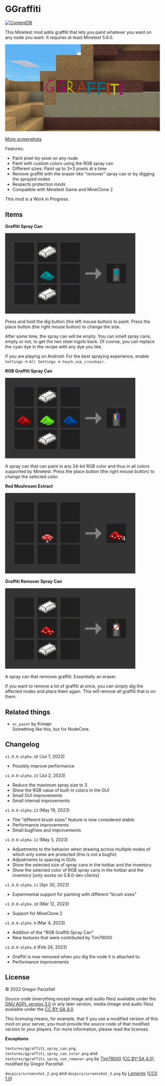 # GGraffiti

[![ContentDB](https://content.minetest.net/packages/grorp/ggraffiti/shields/downloads/)](https://content.minetest.net/packages/grorp/ggraffiti/)

This Minetest mod adds graffiti that lets you paint whatever you want on any node you want. It requires at least Minetest 5.6.0.

<img src="./docpics/screenshot_1.png" style="width: 512px;" />

[More screenshots](./SCREENSHOTS.md)

Features:

- Paint pixel-by-pixel on any node
- Paint with custom colors using the RGB spray can
- Different sizes: Paint up to 3×3 pixels at a time
- Remove graffiti with the eraser-like "remover" spray can or by digging the sprayed nodes
- Respects protection mods
- Compatible with Minetest Game and MineClone 2

This mod is a Work in Progress.

## Items

**Graffiti Spray Can**

![](./docpics/recipe_spray_can_mtg.png)

Press and hold the dig button (the left mouse button) to paint. Press the place button (the right mouse button) to change the size.

After some time, the spray can will be empty. You can smelt spray cans, empty or not, to get the two steel ingots back. Of course, you can replace the cyan dye in the recipe with any dye you like.

If you are playing on Android: For the best spraying experience, enable `Settings` → `All Settings` → `touch_use_crosshair`.

**RGB Graffiti Spray Can**

![](./docpics/recipe_rgb_spray_can_mtg.png)

A spray can that can paint in any 24-bit RGB color and thus in all colors supported by Minetest. Press the place button (the right mouse button) to change the selected color.

**Red Mushroom Extract**

![](./docpics/recipe_red_mushroom_extract_mtg.png)

**Graffiti Remover Spray Can**

![](./docpics/recipe_remover_spray_can_mtg.png)

A spray can that removes graffiti. Essentially an eraser.

If you want to remove a lot of graffiti at once, you can simply dig the affected nodes and place them again. This will remove all graffiti that is on them.

## Related things

- `nc_paint` by Kimapr  
  Something like this, but for NodeCore.

## Changelog

`v1.0.0-alpha.16` (Jul 7, 2023)

- Possibly improve performance

`v1.0.0-alpha.15` (Jul 2, 2023)

- Reduce the maximum spray size to 3
- Show the RGB value of built-in colors in the GUI
- Small GUI improvements
- Small internal improvements

`v1.0.0-alpha.13` (May 19, 2023)

- The "different brush sizes" feature is now considered stable.
- Performance improvements
- Small bugfixes and improvements

`v1.0.0-alpha.12` (May 3, 2023)

- Adjustments to the behavior when drawing across multiple nodes of which only some are protected (this is not a bugfix)
- Adjustments to spacing in GUIs
- Show the selected size of spray cans in the hotbar and the inventory
- Show the selected color of RGB spray cans in the hotbar and the inventory [only works on 5.8.0-dev clients]

`v1.0.0-alpha.11` (Apr 30, 2023)

- Experimental support for painting with different "brush sizes"

`v1.0.0-alpha.10` (Mar 12, 2023)

- Support for MineClone 2

`v1.0.0-alpha.9` (Mar 4, 2023)

- Addition of the "RGB Graffiti Spray Can"
- New textures that were contributed by Tim79000

`v1.0.0-alpha.8` (Feb 24, 2023)

- Graffiti is now removed when you dig the node it is attached to.
- Performance improvements

## License

© 2022 Gregor Parzefall

Source code (everything except image and audio files) available under the [GNU AGPL version 3.0](https://www.gnu.org/licenses/agpl-3.0.html) or any later version, media (image and audio files) available under the [CC BY-SA 4.0](https://creativecommons.org/licenses/by-sa/4.0/).

This licensing means, for example, that if you use a modified version of this mod on your server, you must provide the source code of that modified version to your players. For more information, please read the licenses.

**Exceptions**

`textures/ggraffiti_spray_can.png`, `textures/ggraffiti_spray_can_color.png` and `textures/ggraffiti_spray_can_remover.png` by [Tim79000](https://github.com/Tim79000) ([CC BY-SA 4.0](https://creativecommons.org/licenses/by-sa/4.0/)), modified by Gregor Parzefall

`docpics/screenshot_2.png` and `docpics/screenshot_3.png` by [Lemente](https://github.com/Lemente) ([CC0 1.0](https://creativecommons.org/publicdomain/zero/1.0/))
